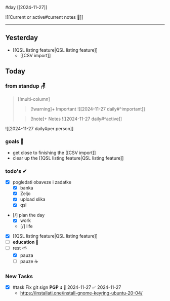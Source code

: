 #day
[[2024-11-27]]

![[Current or active#current notes 📓]]

---
## Yesterday
- [[QSL listing feature|QSL listing feature]]
	- [[CSV import]]

## Today

### from standup 🪑

> [!multi-column]
>> [!warning]+ Important
>> ![[2024-11-27 daily#^important]]
>
>> [!note]+ Notes
>> ![[2024-11-27 daily#^active]]

![[2024-11-27 daily#per person]]

### goals 🏴
- get close to finishing the [[CSV import]]
- clear up the [[QSL listing feature|QSL listing feature]]

### todo's ✔
- [x] pogledati  obaveze i zadatke
	- [x] banka
	- [x] Zeljo
	- [x] upload slika
	- [x] qsl
- [/] plan the day
	- [x] work
	- [/] life
- [x] [[QSL listing feature|QSL listing feature]]
- [ ] **education 🎒**
- [ ] rest ⛅ 
	- [x] pauza 
	- [ ] pauze ☕ 

### New Tasks
- [x] #task Fix git sign **PGP** ⏫ 📅 2024-11-27 ✅ 2024-11-27
	- https://installati.one/install-gnome-keyring-ubuntu-20-04/